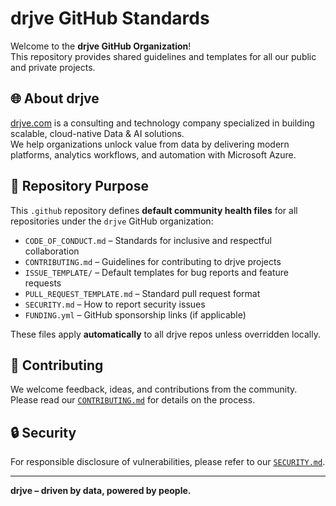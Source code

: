# drjve GitHub Standards

Welcome to the **drjve GitHub Organization**!  
This repository provides shared guidelines and templates for all our public and private projects.

## 🌐 About drjve

[drjve.com](https://www.drjve.com) is a consulting and technology company specialized in building scalable, cloud-native Data & AI solutions.  
We help organizations unlock value from data by delivering modern platforms, analytics workflows, and automation with Microsoft Azure.

## 📁 Repository Purpose

This `.github` repository defines **default community health files** for all repositories under the `drjve` GitHub organization:

- `CODE_OF_CONDUCT.md` – Standards for inclusive and respectful collaboration
- `CONTRIBUTING.md` – Guidelines for contributing to drjve projects
- `ISSUE_TEMPLATE/` – Default templates for bug reports and feature requests
- `PULL_REQUEST_TEMPLATE.md` – Standard pull request format
- `SECURITY.md` – How to report security issues
- `FUNDING.yml` – GitHub sponsorship links (if applicable)

These files apply **automatically** to all drjve repos unless overridden locally.

## 🤝 Contributing

We welcome feedback, ideas, and contributions from the community.  
Please read our [`CONTRIBUTING.md`](./CONTRIBUTING.md) for details on the process.

## 🔒 Security

For responsible disclosure of vulnerabilities, please refer to our [`SECURITY.md`](./SECURITY.md).

---

**drjve – driven by data, powered by people.**
